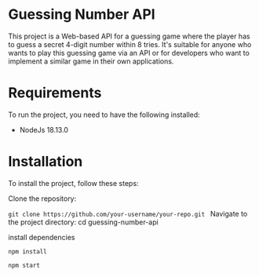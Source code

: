 
# Guessing Number API

This project is a Web-based API for a guessing game where the player has to guess a secret 4-digit number within 8 tries. It's suitable for anyone who wants to play this guessing game via an API or for developers who want to implement a similar game in their own applications.

# Requirements

To run the project, you need to have the following installed:

- NodeJs 18.13.0

# Installation

To install the project, follow these steps:

Clone the repository:

`git clone https://github.com/your-username/your-repo.git `
Navigate to the project directory: cd guessing-number-api

install dependencies

`npm install`

`npm start`
